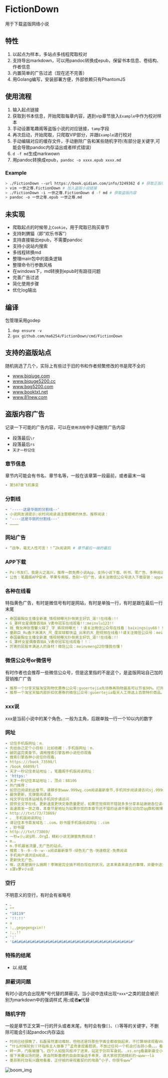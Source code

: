 # FictionDown

用于下载盗版网络小说

## 特性

1. 以起点为样本，多站点多线程爬取校对
2. 支持导出markdown，可以用pandoc转换成epub，保留书本信息、卷结构、作者信息
3. 内置简单的广告过滤（现在还不完善）
4. 用Golang编写，安装部署方便，外部依赖只有PhantomJS

## 使用流程

1. 输入起点链接
2. 获取到书本信息，开始爬取每章内容，遇到vip章节放入`Example`中作为校对样本
3. 手动设置笔趣阁等盗版小说的对应链接，`tamp`字段
4. 再次启动，开始爬取，只爬取VIP部分，并跟`Example`进行校对
5. 手动编辑对应的缓存文件，手动删除广告和某些随机字符(有部分是关键字,可能会导致pandoc内存溢出或者样式错误)
6. `d -f md`生成markwown
7. 用pandoc转换成epub，`pandoc -o xxxx.epub xxxx.md`

### Example

```bash
> ./FictionDown --url https://book.qidian.com/info/3249362 d # 获取正版信息
> vim 一世之尊.FictionDown # 加入盗版小说链接
> ./FictionDown -i 一世之尊.FictionDown d -f md # 获取盗版内容
> pandoc -o 一世之尊.epub 一世之尊.md
```

## 未实现

- 爬取起点的时候带上`Cookie`，用于爬取已购买章节
- 支持刺猬猫（即“欢乐书客”）
- 支持直接输出epub，不需要pandoc
- 支持小说站内搜索
- 多线程转换md
- 整理main包中的面条逻辑
- 整理命令行参数风格
- 在windows下，md转换到epub时有路径问题
- 完善广告过滤
- 简化使用步骤
- 优化log输出

## 编译

包管理采用godep

1. `dep ensure -v`
2. `gox github.com/ma6254/FictionDown/cmd/FictionDown`

## 支持的盗版站点

随机挑选了几个，实际上有些过于旧的书和作者频繁修改的书是爬不全的

- www.biqiuge.com
- www.biquge5200.cc
- www.bqg5200.com
- www.booktxt.net
- www.81new.com

## 盗版内容广告

记录一下可能的广告内容，可以在`使用流程`中手动删除广告内容

- 段落最后`\r`
- 段落最后`rs`
- `天才一秒记住`

### 章节信息

章节内可能会有书名、章节名等，一般在该章第一段最前，或者最末一端

```yaml
- 第587章飞机事变
```

### 分割线

```yaml
- '-----这是华丽的分割线--'
- 小说网友请提示:长时间阅读请注意眼睛的休息。推荐阅读：
- '----这是华丽的分割线---'
- …………
```

### 网站广告

```yaml
- “战争，毫无人性可言！！”2k阅读网 # 章节最后一端的最后
```

### APP下载

```yaml
- Ps:书友们，我是火之高兴，推荐一款免费小说App，支持小说下载、听书、零广告、多种阅读模式。请您关注微信公众号：书友们快关注起来吧！
- 公告：笔趣阁APP安卓，苹果专用版，告别一切广告，请关注微信公众号进入下载安装：appxsyd
```

### 各种在线看

特指黄色广告，有时是微信号有时是网站，有时是单独一行，有时是跟在最后一行末尾

```yaml
- 泰国最胸女主播全新激_情视频曝光扑倒男主好饥_渴!!在线看:!!
- G_罩杯女星偶像首拍A_V勇夺冠军在线观看!!:meinvlu123!!
- 翘_臀女神张雪馨火辣丁_字_裤视频曝光！！请关注微信公众号在线看：baixingsiyu66！！
- 童颜巨_Ru香汗淋漓大_尺_度双球都快溢_出来的大_胆视频在线看!!请关注微信公众号：meinvmei222！！
- 泰国最胸女主播全新激_情视频曝光扑倒男主好饥_渴!!在线看:!!
- G_罩杯女星偶像首拍A_V勇夺冠军在线观看！！：
- 厉害的屁股丰满迷人的身材！微信公众：meinvmeng22你懂我也懂！
```

### 微信公众号or微信号

有时作者也会推荐一些微信公众号，但是这里指的不是这个，是盗版网站自己加的营销推广广告

```yaml
- 推荐一个分享天猫淘宝购物优惠券公众号:guoertejia先领券再购物最高可以节省90%。打开微信添加微信公众号:guoertejia
- 推荐一个淘宝天猫内部折扣优惠券的微信公众号:guoertejia每天人工筛选上百款特价商品。打开微信添加微信公众号:guoertejia省不少辛苦钱。
```

### xxx说

xxx是当前小说中的某个角色，一般为主角，后跟单独一行一个10以内的数字

### 网址

```yaml
- 记住手机版网址：m.
- 先给自己定个小目标：比如收藏：.手机版网址：m.
- 破防盗完美章节，请用搜索引擎各种小说任你观看
- 搜索引擎各种小说任你观看，
- https:///book_73598/l
- /book_66099/l
- 天才一秒记住本站地址：。笔趣阁手机版阅读网址：
- 'https:'
- 天才一秒记住本站地址：。顶点：88106
- 热门推荐：
- 如您已阅读到此章节，请移步到wωw.999wχ.cοm阅读最新章节,手机同步阅读请访问sj.999wχ.coμ,清爽无广告。敬请记住我们新的网址999wχ.coμ
- 最快更新，无弹窗阅读请。
- 纯文字在线本站域名手机同步请访问
- 提供全文字在线，更新速度更快文章质量更好，如果您觉得网不错就多多分享本站谢谢各位读者的支持
- 高速首发一世之尊，本章节是地址为如果你觉的本章节还不错的话请不要忘记向您qq群和微博里的朋友推荐哦
- http:///txt/73/73869/
- 。_手机版阅读网址：
- 请记住本书首发域名：.com。妙书屋手机版阅读网址：.com
- 。妙书屋
- http:///txt/73869/
- 一秒★小△说§网..Org】，精彩小说无弹窗免费阅读！
- m.。
- m.手机最省流量,无广告的站点。
- 搜索：9--9--9--w--x阅读最新章节-绿色无广告-快速稳定-免费阅读
- 手机用户请浏览m阅读，。
- 更新快无广告。
- 唉，这真是搞什么搞啊！李琳是完全搞不明白现在的状况，这本来直来直去的事情，非要中途拐弯。*菠⿻萝⿻小*说
- ±菠∨萝∨小±说
```

### 空行

不明意义的空行，有时会有省略号

```yaml
- 。
- “”
- "18119"
- '!!:!!'
- a
- :,,gegegengxin!!
- :,,!!
- ':'
- '&#&#&#&#&#&#&#&#&#&#&#&#&#&#&#&#&#&#&#&#&#&#&#&#&#&#&#'
```

### 特殊的结尾

- 以.结尾

### 屏蔽词问题

有时小说内会出现用*号代替的屏蔽词，当小说中连续出现`*xxx*`之类的就会被识别为markdown中的强调样式
用`□`或者`■`代替

### 随机字符

一般是章节正文第一行的开头或者末尾，有时会有像`[]`、`()`等等的关键字，不删除可能会引起pandoc内存溢出

```yaml
- 时间已经很晚了，石磊虽然激动难耐，但他还是将那些字画全都收拢起来，不打算继续观看ＷwＷ..lā
- “什么时候轮到丫环指挥主人做事了”孟奇拿捏着腔调，不放过任何一个机会打击顾小桑。。。看最新最全小说
- 砰一声，门板被撞飞，四个人如旋风般冲了进来，站定于剑将军身前。.xs.org看最新最全小说
- 接下来要出场的是，来自阿斯嘉德的自由体操选手希芙，请大家欣赏她精彩的~щww~~lā
- 墨菲斯托饶有兴趣地看着，正仔细的审视着契约的埃森“小子，你很专щww”
```

![boom_img](https://raw.githubusercontent.com/ma6254/FictionDown/master/doc_img/boom.png)